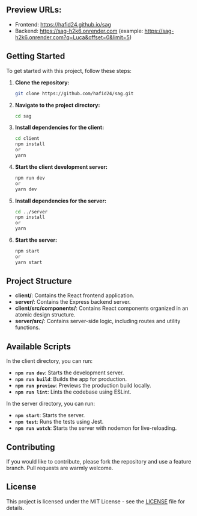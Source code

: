 ## Preview URLs:

- Frontend: https://hafid24.github.io/sag
- Backend: https://sag-h2k6.onrender.com (example: https://sag-h2k6.onrender.com?q=Luca&offset=0&limit=5)

## Getting Started

To get started with this project, follow these steps:

1. **Clone the repository:**

   ```bash
   git clone https://github.com/hafid24/sag.git
   ```

2. **Navigate to the project directory:**

   ```bash
   cd sag
   ```

3. **Install dependencies for the client:**

   ```bash
   cd client
   npm install
   or
   yarn
   ```

4. **Start the client development server:**

   ```bash
   npm run dev
   or
   yarn dev
   ```

5. **Install dependencies for the server:**

   ```bash
   cd ../server
   npm install
   or
   yarn
   ```

6. **Start the server:**

   ```bash
   npm start
   or
   yarn start
   ```

## Project Structure

- **client/**: Contains the React frontend application.
- **server/**: Contains the Express backend server.
- **client/src/components/**: Contains React components organized in an atomic design structure.
- **server/src/**: Contains server-side logic, including routes and utility functions.

## Available Scripts

In the client directory, you can run:

- **`npm run dev`**: Starts the development server.
- **`npm run build`**: Builds the app for production.
- **`npm run preview`**: Previews the production build locally.
- **`npm run lint`**: Lints the codebase using ESLint.

In the server directory, you can run:

- **`npm start`**: Starts the server.
- **`npm test`**: Runs the tests using Jest.
- **`npm run watch`**: Starts the server with nodemon for live-reloading.

## Contributing

If you would like to contribute, please fork the repository and use a feature branch. Pull requests are warmly welcome.

## License

This project is licensed under the MIT License - see the [LICENSE](LICENSE) file for details.
